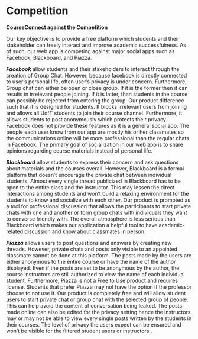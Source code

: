 # Competition
**CourseConnect against the Competition**

Our key objective is to provide a free platform which students and their stakeholder can freely interact and improve academic successfulness. As of such, our web app is competing against major social apps such as Facebook, Blackboard, and Piazza. 

***Facebook***
allow students and their stakeholders to interact through the creation of Group Chat. However, because facebook is directly connected to user’s personal life, often user’s privacy is under concern. Furthermore, Group chat can either be open or close group. If it is the former then it can results in irrelevant people joining. If it is latter, than students in the course can possibly be rejected from entering the group.  Our product difference such that it is designed for students. It blocks irrelevant users from joining and allows all UofT students to join their course channel. Furthermore, it allows students to post anonymously which protects their privacy.  Facebook does not provide these features as it is a general social app. The people each user know from our app are mostly his or her classmates so the communications online will be more professional than the regular chats in Facebook. The primary goal of socialization in our web app is to share opinions regarding course materials instead of personal life. 

***Blackboard***
allow students to express their concern and ask questions about materials and the courses overall. However, Blackboard is a formal platform that doesn’t encourage the private chat between individual students. Almost every single thread publicized in Blackboard has to be open to the entire class and the instructor. This may lessen the direct interactions among students and won’t build a relaxing environment for the students to know and socialize with each other. Our product is promoted as a tool for professional discussion that allows the participants to start private chats with one and another or form group chats with individuals they want to converse friendly with. The overall atmosphere is less serious than Blackboard which makes our application a helpful tool to have academic-related discussion and know about classmates in person.  

***Piazza***
allows users to post questions and answers by creating new threads. However, private chats and posts only visible to an appointed classmate cannot be done at this platform. The posts made by the users are either anonymous to the entire course or have the name of the author displayed. Even if the posts are set to be anonymous by the author, the course instructors are still authorized to view the name of each individual student. Furthermore, Piazza is not a Free to Use product and requires license. Students that prefer Piazza may not have the option if the professor choose to not use it. Our product is completely free and will allow student users to start private chat or group chat with the selected group of people. This can help avoid the content of conversation being leaked. The posts made online can also be edited for the privacy setting hence the instructors may or may not be able to view every single posts written by the students in their courses. The level of privacy the users expect can be ensured and won’t be visible for the filtered student users or instructors .
